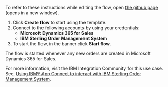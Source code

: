 To refer to these instructions while editing the flow, open [the github page](https://github.com/ot4i/app-connect-templates/tree/main/resources/markdown/Create%20order%20in%20IBM%20Sterling%20Order%20Management%20System%20for%20orders%20created%20in%20Microsoft%20Dynamics%20365%20for%20Sales_instructions.md) (opens in a new window).

1. Click **Create flow** to start using the template.
2. Connect to the following accounts by using your credentials:
   - **Microsoft Dynamics 365 for Sales** 
   - **IBM Sterling Order Management System**
3. To start the flow, in the banner click **Start flow**.

The flow is started whenever any new orders are created in Microsoft Dynamics 365 for Sales.

For more information, visit the IBM Integration Community for this use case. See, [Using IBM® App Connect to interact with IBM Sterling Order Management System](https://community.ibm.com/community/user/integration/blogs/shamini-arumugam1/2022/06/23/using-ibm-app-connect-with-ibm-sterling-oms).

